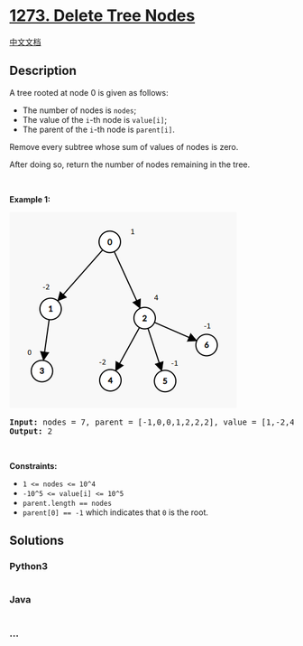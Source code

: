 # [1273. Delete Tree Nodes](https://leetcode.com/problems/delete-tree-nodes)

[中文文档](/solution/1200-1299/1273.Delete%20Tree%20Nodes/README.md)

## Description

<p>A tree rooted at node 0 is given as follows:</p>

<ul>
	<li>The number of nodes is <code>nodes</code>;</li>
	<li>The value of the <code>i</code>-th node is <code>value[i]</code>;</li>
	<li>The parent of the <code>i</code>-th node is <code>parent[i]</code>.</li>
</ul>

<p>Remove every subtree whose sum of values of nodes is zero.</p>

<p>After doing so, return the number of nodes remaining in the tree.</p>

<p> </p>
<p><strong>Example 1:</strong></p>

![](./images/1421_sample_1.png)

<pre>
<strong>Input:</strong> nodes = 7, parent = [-1,0,0,1,2,2,2], value = [1,-2,4,0,-2,-1,-1]
<strong>Output:</strong> 2
</pre>

<p> </p>
<p><strong>Constraints:</strong></p>

<ul>
	<li><code>1 <= nodes <= 10^4</code></li>
	<li><code>-10^5 <= value[i] <= 10^5</code></li>
	<li><code>parent.length == nodes</code></li>
	<li><code>parent[0] == -1</code> which indicates that <code>0</code> is the root.</li>
</ul>

## Solutions

<!-- tabs:start -->

### **Python3**

```python

```

### **Java**

```java

```

### **...**

```

```

<!-- tabs:end -->
